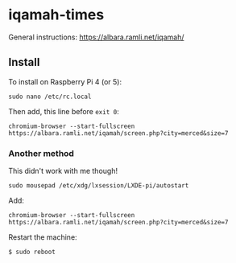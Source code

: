 # iqamah-times

General instructions: https://albara.ramli.net/iqamah/

## Install
To install on Raspberry Pi 4 (or 5):

```
sudo nano /etc/rc.local
```

Then add, this line before `exit 0`:
```
chromium-browser --start-fullscreen https://albara.ramli.net/iqamah/screen.php?city=merced&size=7
```

### Another method
This didn't work with me though!

```
sudo mousepad /etc/xdg/lxsession/LXDE-pi/autostart
```

Add:
```
chromium-browser --start-fullscreen https://albara.ramli.net/iqamah/screen.php?city=merced&size=7
```

Restart the machine:
```
$ sudo reboot
```
